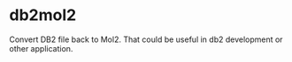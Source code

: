 # db2mol2
Convert DB2 file back to Mol2. That could be useful in db2 development or other application. 
